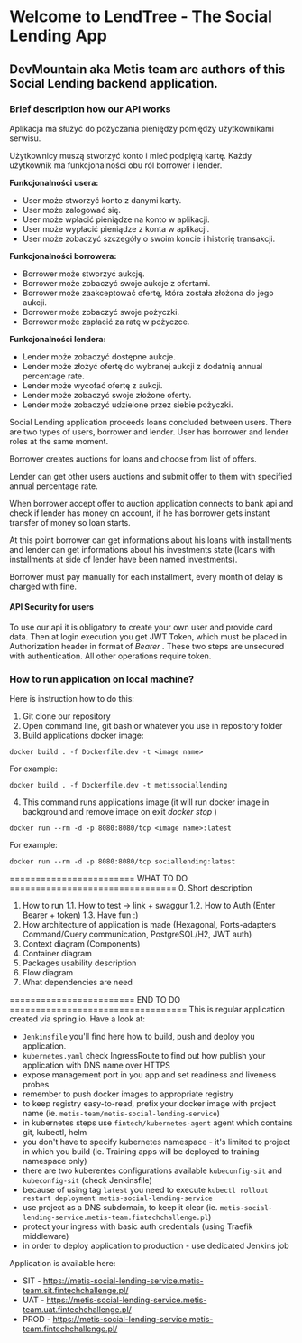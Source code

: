 # Welcome to LendTree - The Social Lending App
## DevMountain aka Metis team are authors of this Social Lending backend application.

### Brief description how our API works
Aplikacja ma służyć do pożyczania pieniędzy pomiędzy użytkownikami serwisu.

Użytkownicy muszą stworzyć konto i mieć podpiętą kartę. Każdy użytkownik ma
funkcjonalności obu ról borrower i lender.

**Funkcjonalności usera:**
* User może stworzyć konto z danymi karty.
* User może zalogować się.
* User może wpłacić pieniądze na konto w aplikacji.
* User może wypłacić pieniądze z konta w aplikacji.
* User może zobaczyć szczegóły o swoim koncie i historię transakcji.

**Funkcjonalności borrowera:**
* Borrower może stworzyć aukcję.
* Borrower może zobaczyć swoje aukcje z ofertami.
* Borrower może zaakceptować ofertę, która została złożona do jego aukcji.
* Borrower może zobaczyć swoje pożyczki.
* Borrower może zapłacić za ratę w pożyczce.

**Funkcjonalności lendera:**
* Lender może zobaczyć dostępne aukcje.
* Lender może złożyć ofertę do wybranej aukcji z dodatnią annual percentage rate.
* Lender może wycofać ofertę z aukcji.
* Lender może zobaczyć swoje złożone oferty.
* Lender może zobaczyć udzielone przez siebie pożyczki.



Social Lending application proceeds loans concluded between users.
There are two types of users, borrower and lender. User has 
borrower and lender roles at the same moment. 

Borrower creates auctions for loans
and choose from list of offers. 

Lender can get other users auctions and submit
offer to them with specified annual percentage rate. 

When borrower accept offer to auction application connects to bank api and check if lender has money on account,
if he has borrower gets instant transfer of money so loan starts. 

At this point borrower can get informations about his loans with installments and lender can get
informations about his investments state (loans with installments at side of lender 
have been named investments). 

Borrower must pay manually for each installment, 
every month of delay is charged with fine.

#### API Security for users
To use our api it is obligatory to create your own user and provide card data.
Then at login execution you get JWT Token, which must be placed in Authorization
header in format of *Bearer <JWT Token>*.
These two steps are unsecured with authentication. All other operations require token.

### How to run application on local machine?
Here is instruction how to do this:
1. Git clone our repository
2. Open command line, git bash or whatever you use in repository folder
3. Build applications docker image:
```
docker build . -f Dockerfile.dev -t <image name>
```
For example:
```
docker build . -f Dockerfile.dev -t metissociallending
```
4. This command runs applications image (it will run docker image in background and remove image on exit *docker stop <container ID>*)
```
docker run --rm -d -p 8080:8080/tcp <image name>:latest
```
For example:
```
docker run --rm -d -p 8080:8080/tcp sociallending:latest
```

 ======================== WHAT TO DO ================================
 0. Short description
 1. How to run
 1.1. How to test -> link + swaggur
 1.2. How to Auth (Enter Bearer + token)
 1.3. Have fun :)
 2. How architecture of application is made (Hexagonal, Ports-adapters Command/Query communication, PostgreSQL/H2, JWT auth)
 3. Context diagram (Components)
 4. Container diagram <Optional>
 5. Packages usability description
 6. Flow diagram
 7. What dependencies are need

======================== END TO DO ==================================
This is regular application created via spring.io. Have a look at:
* `Jenkinsfile` you'll find here how to build, push and deploy you application.
* `kubernetes.yaml` check IngressRoute to find out how publish your application with DNS name over HTTPS
* expose management port in you app and set readiness and liveness probes
* remember to push docker images to appropriate registry
* to keep registry easy-to-read, prefix your docker image with project name (ie. `metis-team/metis-social-lending-service`)
* in kubernetes steps use `fintech/kubernetes-agent` agent which contains git, kubectl, helm
* you don't have to specify kubernetes namespace - it's limited to project in which you build (ie. Training apps will be deployed to training namespace only)
* there are two kuberentes configurations available `kubeconfig-sit` and `kubeconfig-sit` (check Jenkinsfile)
* because of using tag `latest` you need to execute `kubectl rollout restart deployment metis-social-lending-service`
* use project as a DNS subdomain, to keep it clear (ie. `metis-social-lending-service.metis-team.fintechchallenge.pl`)
* protect your ingress with basic auth credentials (using Traefik middleware)
* in order to deploy application to production - use dedicated Jenkins job

Application is available here:
* SIT - https://metis-social-lending-service.metis-team.sit.fintechchallenge.pl/
* UAT - https://metis-social-lending-service.metis-team.uat.fintechchallenge.pl/
* PROD - https://metis-social-lending-service.metis-team.fintechchallenge.pl/
